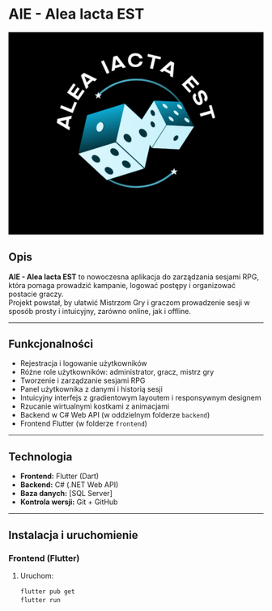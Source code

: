# AIE - Alea Iacta EST

![AIE Logo](frontend/assets/images/aie.png)  

## Opis

**AIE - Alea Iacta EST** to nowoczesna aplikacja do zarządzania sesjami RPG, która pomaga prowadzić kampanie, logować postępy i organizować postacie graczy.  
Projekt powstał, by ułatwić Mistrzom Gry i graczom prowadzenie sesji w sposób prosty i intuicyjny, zarówno online, jak i offline.

---

## Funkcjonalności

- Rejestracja i logowanie użytkowników  
- Różne role użytkowników: administrator, gracz, mistrz gry
- Tworzenie i zarządzanie sesjami RPG  
- Panel użytkownika z danymi i historią sesji  
- Intuicyjny interfejs z gradientowym layoutem i responsywnym designem  
- Rzucanie wirtualnymi kostkami z animacjami  
- Backend w C# Web API (w oddzielnym folderze `backend`)  
- Frontend Flutter (w folderze `frontend`)

---

## Technologia

- **Frontend:** Flutter (Dart)  
- **Backend:** C# (.NET Web API)  
- **Baza danych:** [SQL Server]  
- **Kontrola wersji:** Git + GitHub

---

## Instalacja i uruchomienie

### Frontend (Flutter)

1. Uruchom:  
   ```bash
   flutter pub get
   flutter run
